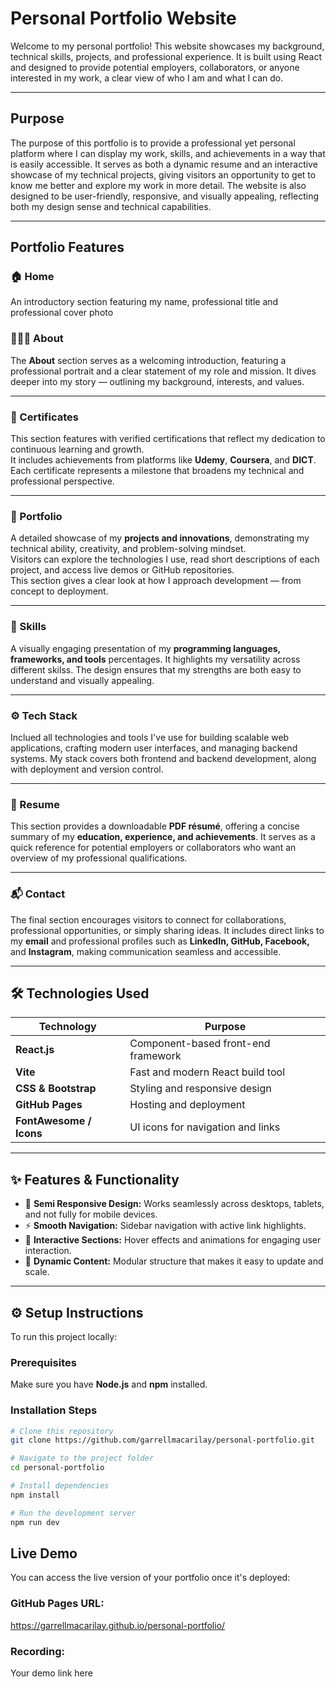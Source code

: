 #  Personal Portfolio Website

Welcome to my personal portfolio! This website showcases my background, technical skills, projects, and professional experience. It is built using React and designed to provide potential employers, collaborators, or anyone interested in my work, a clear view of who I am and what I can do.

---

## Purpose

The purpose of this portfolio is to provide a professional yet personal platform where I can display my work, skills, and achievements in a way that is easily accessible. It serves as both a dynamic resume and an interactive showcase of my technical projects, giving visitors an opportunity to get to know me better and explore my work in more detail. The website is also designed to be user-friendly, responsive, and visually appealing, reflecting both my design sense and technical capabilities.

---

## Portfolio Features

### 🏠 Home
An introductory section featuring my name, professional title and professional cover photo 

### 👨🏻‍💻 About
The **About** section serves as a welcoming introduction, featuring a professional portrait and a clear statement of my role and mission. It dives deeper into my story — outlining my background, interests, and values.  

---

### 🪪 Certificates
This section features with verified certifications that reflect my dedication to continuous learning and growth.  
It includes achievements from platforms like **Udemy**, **Coursera**, and **DICT**. Each certificate represents a milestone that broadens my technical and professional perspective.

---

### 💼 Portfolio
A detailed showcase of my **projects and innovations**, demonstrating my technical ability, creativity, and problem-solving mindset.  
Visitors can explore the technologies I use, read short descriptions of each project, and access live demos or GitHub repositories.  
This section gives a clear look at how I approach development — from concept to deployment.

---

### 🧠 Skills
A visually engaging presentation of my **programming languages, frameworks, and tools** percentages. It highlights my versatility across different skilss. The design ensures that my strengths are both easy to understand and visually appealing.

---

### ⚙️ Tech Stack
Inclued all technologies and tools I've use for building scalable web applications, crafting modern user interfaces, and managing backend systems. My stack covers both frontend and backend development, along with deployment and version control.

---

### 📄 Resume
This section provides a downloadable **PDF résumé**, offering a concise summary of my **education, experience, and achievements**. It serves as a quick reference for potential employers or collaborators who want an overview of my professional qualifications.

---

### 📬 Contact
The final section encourages visitors to connect for collaborations, professional opportunities, or simply sharing ideas. It includes direct links to my **email** and professional profiles such as **LinkedIn, GitHub, Facebook,** and **Instagram**, making communication seamless and accessible.

---

## 🛠️ Technologies Used

| Technology | Purpose |
|-------------|----------|
| **React.js** | Component-based front-end framework |
| **Vite** | Fast and modern React build tool |
| **CSS & Bootstrap** | Styling and responsive design |
| **GitHub Pages** | Hosting and deployment |
| **FontAwesome / Icons** | UI icons for navigation and links |

---

## ✨ Features & Functionality

- 🎨 **Semi Responsive Design:** Works seamlessly across desktops, tablets, and not fully for mobile devices. 
- ⚡ **Smooth Navigation:** Sidebar navigation with active link highlights.  
- 💬 **Interactive Sections:** Hover effects and animations for engaging user interaction.  
- 📁 **Dynamic Content:** Modular structure that makes it easy to update and scale.

---

## ⚙️ Setup Instructions
To run this project locally:

### **Prerequisites**
Make sure you have **Node.js** and **npm** installed.

### **Installation Steps**
```bash
# Clone this repository
git clone https://github.com/garrellmacarilay/personal-portfolio.git

# Navigate to the project folder
cd personal-portfolio

# Install dependencies
npm install

# Run the development server
npm run dev
```

## Live Demo
You can access the live version of your portfolio once it's deployed:

### GitHub Pages URL:
https://garrellmacarilay.github.io/personal-portfolio/

### Recording:
Your demo link here
